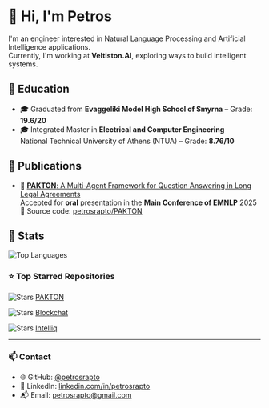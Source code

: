 # 👋 Hi, I'm Petros

I'm an engineer interested in Natural Language Processing and Artificial Intelligence applications.  
Currently, I'm working at **Veltiston.AI**, exploring ways to build intelligent systems.

## 📘 Education

- 🎓 Graduated from **Evaggeliki Model High School of Smyrna** – Grade: **19.6/20**
- 🎓 Integrated Master in **Electrical and Computer Engineering**  
  National Technical University of Athens (NTUA) – Grade: **8.76/10**

## 🔎 Publications

- 📄 [**PAKTON**: A Multi-Agent Framework for Question Answering in Long Legal Agreements](https://arxiv.org/abs/2506.00608)  <br> 
  Accepted for **oral** presentation in the **Main Conference of EMNLP** 2025  <br> 
  🔗 Source code: [petrosrapto/PAKTON](https://github.com/petrosrapto/PAKTON)

## 🚀 Stats

![Top Languages](https://github-readme-stats.vercel.app/api/top-langs/?username=petrosrapto&layout=compact&theme=default)

### ⭐ Top Starred Repositories

![Stars](https://img.shields.io/github/stars/petrosrapto/PAKTON?style=flat&logo=github) [PAKTON](https://github.com/petrosrapto/PAKTON) 

![Stars](https://img.shields.io/github/stars/petrosrapto/DistributedSystems_23-24?style=flat&logo=github) [Blockchat](https://github.com/petrosrapto/DistributedSystems_23-24) 

![Stars](https://img.shields.io/github/stars/petrosrapto/SoftEng22?style=flat&logo=github) [Intelliq](https://github.com/petrosrapto/SoftEng22) 

---

### 📫 Contact

- 🌐 GitHub: [@petrosrapto](https://github.com/petrosrapto)
- 💼 LinkedIn: [linkedin.com/in/petrosrapto](https://www.linkedin.com/in/petrosrapto)
- 📬 Email: petrosrapto@gmail.com

